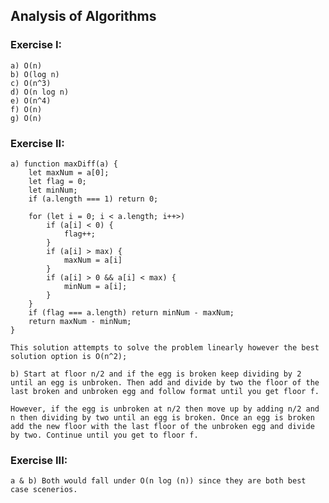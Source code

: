 ## Analysis of Algorithms

### Exercise I:

    a) O(n)
    b) O(log n)
    c) O(n^3)
    d) O(n log n)
    e) O(n^4)
    f) O(n)
    g) O(n)

### Exercise II:

    a) function maxDiff(a) {
        let maxNum = a[0];
        let flag = 0;
        let minNum;
        if (a.length === 1) return 0;

        for (let i = 0; i < a.length; i++>)
            if (a[i] < 0) {
                flag++;
            }
            if (a[i] > max) {
                maxNum = a[i]
            }
            if (a[i] > 0 && a[i] < max) {
                minNum = a[i];
            }
        }
        if (flag === a.length) return minNum - maxNum;
        return maxNum - minNum;
    }

    This solution attempts to solve the problem linearly however the best solution option is O(n^2);

    b) Start at floor n/2 and if the egg is broken keep dividing by 2 until an egg is unbroken. Then add and divide by two the floor of the last broken and unbroken egg and follow format until you get floor f.

    However, if the egg is unbroken at n/2 then move up by adding n/2 and n then dividing by two until an egg is broken. Once an egg is broken add the new floor with the last floor of the unbroken egg and divide by two. Continue until you get to floor f.

### Exercise III:
    a & b) Both would fall under O(n log (n)) since they are both best case scenerios. 